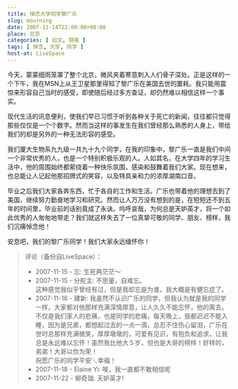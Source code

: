 ```yaml
---
title: 悼念大学同学黎广乐
slug: mourning
date: 2007-11-14T22:00:00+08:00
place: 北京
categories: [ 旧文, 随笔 ]
tags: [ 悼念, 大学, 同学 ]
host-at: LiveSpace
---
```

今天，蒙蒙细雨笼罩了整个北京，微风夹着寒意刺入人们骨子深处。正是这样的一个下午，我在MSN上从王卫星那里得知了黎广乐在美国去世的噩耗。我只能用震惊来形容自己当时的感受，即使随后经过多方查证，却仍然难以相信这样一个事实。

现代生活的讯息便利，使我们早已习惯于听到各种关于死亡的新闻，往往都只觉得那些仅仅是一个个数字。然而当这样的事发生在我们曾经那么熟悉的人身上，带给我们的却是另外的一种无法形容的感受。

我们厦大生物系九九级一共九十九个同学，在我的印象中，黎广乐一直是我们中间一个非常优秀的人，也是一个特别积极乐观的人。人如其名，在大学四年的学习生活中，他的周围始终都萦绕着一种快乐氛围，感染和鼓舞着我们大家。现在想来，也总能让人记起他那招牌式的笑容，以及特具亲和力的浓厚湖南口音。

毕业之后我们大家各奔东西，忙于各自的工作和生活。广乐也带着他的理想去到了美国，继续努力勤奋地学习和研究。然而让人万万没有想到的是，在短短还不到五年的时间里，毕业前的话别竟成了永诀。呜呼哀哉，为何总是天妒英才，将一个如此优秀的人匆匆地带走？我们就这样失去了一位真挚可敬的同学、朋友、榜样，我们沉痛悼念他！

安息吧，我们的黎广乐同学！我们大家永远缅怀你！

> 评论（备份自LiveSpace）：
>
> * 2007-11-15 - 忘: 生死两茫茫～
> * 2007-11-15 - 分舵主: 不思量，自难忘。<br>这种感觉我似乎曾经有过，但是我却忘是为谁，我大概是有健忘症了。
> * 2007-11-16 - 建新: 我虽然不认识广乐的同学，但我认为就是我的同学一样，大家都对他那样充满深情厚意，让人久久不能忘怀，他的离去，不仅是我们家人的悲痛，也是同学的悲痛，每天晚上，我都迟迟不能入睡，因为是兄弟，都想起过去的一点一滴，总忍不住伤心留泪，广乐在世时总那样充满微笑，厚厚墩墩的，可爱有见识，有抱负和追求，让我总是永远难以忘怀！虽然我比他大５岁，但也是大哥的榜样！好样的，弟弟！大哥以你为荣！<br>祝愿广乐的同学平安＼幸福！
> * 2007-11-18 - Elaine Yi: 唉，我一直都不敢相信呢
> * 2007-11-22 - 柳奇瑞: 天妒英才!
